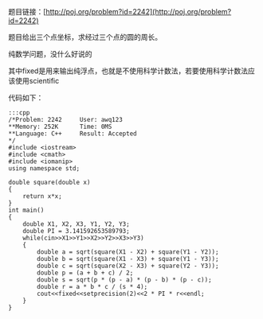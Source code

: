 <!--
.. title: POJ 2242 The Circumference of the Circle C++版
.. slug: poj-2242
.. date: 2013-04-07T05:39:42+08:00
.. tags:
.. link:
.. description:
.. type: text
-->

题目链接：[http://poj.org/problem?id=2242](http://poj.org/problem?id=2242)


题目给出三个点坐标，求经过三个点的圆的周长。

纯数学问题，没什么好说的

其中fixed是用来输出纯浮点，也就是不使用科学计数法，若要使用科学计数法应该使用scientific

代码如下：

	:::cpp
	/*Problem: 2242		User: awq123
	**Memory: 252K		Time: 0MS
	**Language: C++		Result: Accepted
	*/
	#include <iostream>
	#include <cmath>
	#include <iomanip>
	using namespace std;

	double square(double x)
	{
		return x*x;
	}
	int main()
	{
		double X1, X2, X3, Y1, Y2, Y3;
		double PI = 3.141592653589793;
		while(cin>>X1>>Y1>>X2>>Y2>>X3>>Y3)
		{
			double a = sqrt(square(X1 - X2) + square(Y1 - Y2));
			double b = sqrt(square(X1 - X3) + square(Y1 - Y3));
			double c = sqrt(square(X2 - X3) + square(Y2 - Y3));
			double p = (a + b + c) / 2;
			double s = sqrt(p * (p - a) * (p - b) * (p - c));
			double r = a * b * c / (s * 4);
			cout<<fixed<<setprecision(2)<<2 * PI * r<<endl;
		}
	}
